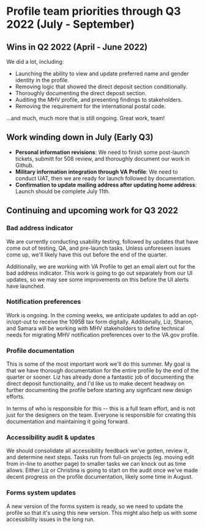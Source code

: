# Profile team priorities through Q3 2022 (July - September)

## Wins in Q2 2022 (April - June 2022)

We did a lot, including:

- Launching the ability to view and update preferred name and gender identity in the profile.
- Removing logic that showed the direct deposit section conditionally.
- Thoroughly documenting the direct deposit section.
- Auditing the MHV profile, and presenting findings to stakeholders.
- Removing the requirement for the international postal code.

...and much, much more that is still ongoing. Great work, team!

## Work winding down in July (Early Q3)

- **Personal information revisions**: We need to finish some post-launch tickets, submitt for 508 review, and thoroughly document our work in Github.
- **Military information integration through VA Profile**: We need to conduct UAT, then we are ready for launch followed by documentation.
- **Confirmation to update mailing address after updating home address**: Launch should be complete July 11th.

## Continuing and upcoming work for Q3 2022 

### Bad address indicator

We are currently conducting usability testing, followed by updates that have come out of testing, QA, and pre-launch tasks. Unless unforeseen issues come up, we'll likely have this out before the end of the quarter.

Additionally, we are working with VA Profile to get an email alert out for the bad address indicator. This work is going to go out separately from our UI updates, so we may see some improvements on this before the UI alerts have launched.

### Notification preferences

Work is ongoing. In the coming weeks, we anticipate updates to add an opt-in/opt-out to receive the 1095B tax form digitally. Additionally, Liz, Sharon, and Samara will be working with MHV stakeholders to define technical needs for migrating MHV notification preferences over to the VA.gov profile. 

### Profile documentation

This is some of the most important work we'll do this summer. My goal is that we have thorough documentation for the entire profile by the end of the quarter or sooner. Liz has already done a fantastic job of documenting the direct deposit functionality, and I'd like us to make decent headway on further documenting the profile before starting any signficant new design efforts.

In terms of who is responsible for this -- this is a full team effort, and is not just for the designers on the team. Everyone is responsible for creating this documentation and maintaining it going forward.

### Accessibility audit & updates

We should consolidate all accessibility feedback we've gotten, review it, and determine next steps. Tasks run from full-on projects (eg. moving edit from in-line to another page) to smaller tasks we can knock out as time allows. Either Liz or Christina is going to start on the audit once we've made decent progress on the profile documentation, likely some time in August.

### Forms system updates

A new version of the forms system is ready, so we need to update the profile so that it's using this new version. This might also help us with some accessibility issues in the long run.
